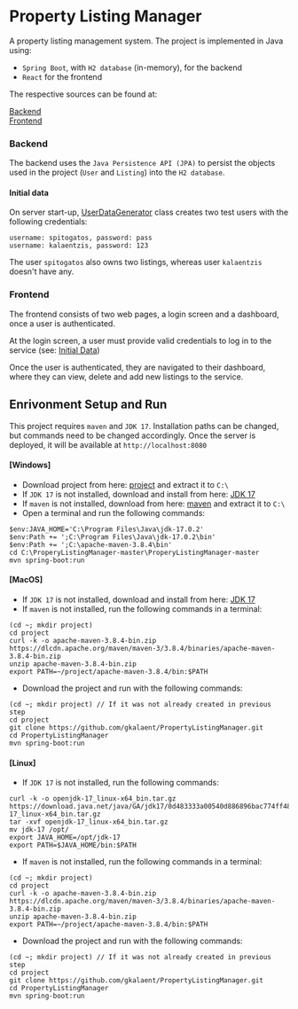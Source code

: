 # Property Listing Manager

A property listing management system. The project is implemented in 
Java using:

* `Spring Boot`, with `H2 database` (in-memory), for the backend
* `React` for the frontend

The respective sources can be found at:


[Backend](/src)  
[Frontend](/ui)

### Backend

The backend uses the `Java Persistence API (JPA)` to persist the objects used in the project (`User` and `Listing`) into the `H2 database`.

#### Initial data

On server start-up, [UserDataGenerator](src/main/java/gr/kalaentzis/projectlistingmanager/UserDataGenerator.java) class
creates two test users with the following credentials:
```
username: spitogatos, password: pass
username: kalaentzis, password: 123
```




The user `spitogatos` also owns two listings, whereas user `kalaentzis` doesn't have any.

### Frontend

The frontend consists of two web pages, a login screen and a dashboard, once a user is authenticated.

At the login screen, a user must provide valid credentials to log in to the service
(see: [Initial Data](#initial-data))

Once the user is authenticated, they are navigated to their dashboard, where they can view, delete and add new listings to the service.
## Enrivonment Setup and Run
This project requires `maven` and `JDK 17`. Installation paths can be changed, but commands need to be changed accordingly.
Once the server is deployed, it will be available at ```http://localhost:8080```

#### [Windows]


* Download project from here: [project](https://github.com/gkalaent/PropertyListingManager/archive/refs/heads/master.zip)
and extract it to `C:\ `
* If `JDK 17` is not installed, download and install from here: [JDK 17]( https://download.oracle.com/java/17/latest/jdk-17_windows-x64_bin.exe) 
* If `maven` is not installed, download from here: [maven]( https://dlcdn.apache.org/maven/maven-3/3.8.4/binaries/apache-maven-3.8.4-bin.zip) and extract it to `C:\ `
* Open a terminal and run the following commands:
```
$env:JAVA_HOME='C:\Program Files\Java\jdk-17.0.2'
$env:Path += ';C:\Program Files\Java\jdk-17.0.2\bin'
$env:Path += ';C:\apache-maven-3.8.4\bin'
cd C:\ProperyListingManager-master\ProperyListingManager-master
mvn spring-boot:run
```

#### [MacOS]
* If `JDK 17` is not installed, download and install from here: [JDK 17](https://download.oracle.com/java/17/archive/jdk-17.0.2_macos-aarch64_bin.dmg)
* If `maven` is not installed, run the following commands in a terminal:
```
(cd ~; mkdir project)
cd project
curl -k -o apache-maven-3.8.4-bin.zip https://dlcdn.apache.org/maven/maven-3/3.8.4/binaries/apache-maven-3.8.4-bin.zip
unzip apache-maven-3.8.4-bin.zip
export PATH=~/project/apache-maven-3.8.4/bin:$PATH
```
* Download the project and run with the following commands:
```
(cd ~; mkdir project) // If it was not already created in previous step
cd project 
git clone https://github.com/gkalaent/PropertyListingManager.git
cd PropertyListingManager
mvn spring-boot:run
```

#### [Linux]
* If `JDK 17` is not installed, run the following commands:
```
curl -k -o openjdk-17_linux-x64_bin.tar.gz  https://download.java.net/java/GA/jdk17/0d483333a00540d886896bac774ff48b/35/GPL/openjdk-17_linux-x64_bin.tar.gz
tar -xvf openjdk-17_linux-x64_bin.tar.gz
mv jdk-17 /opt/
export JAVA_HOME=/opt/jdk-17
export PATH=$JAVA_HOME/bin:$PATH
```

* If `maven` is not installed, run the following commands in a terminal:
```
(cd ~; mkdir project)
cd project
curl -k -o apache-maven-3.8.4-bin.zip https://dlcdn.apache.org/maven/maven-3/3.8.4/binaries/apache-maven-3.8.4-bin.zip
unzip apache-maven-3.8.4-bin.zip
export PATH=~/project/apache-maven-3.8.4/bin:$PATH
```
* Download the project and run with the following commands:
```
(cd ~; mkdir project) // If it was not already created in previous step
cd project 
git clone https://github.com/gkalaent/PropertyListingManager.git
cd PropertyListingManager
mvn spring-boot:run
```


